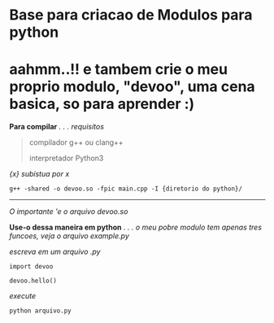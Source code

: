 # Base para criacao de Modulos para python 
#
# aahmm..!! e tambem crie o meu proprio modulo, "devoo", uma cena basica, so para aprender :)



**Para compilar**
*. . .*
*requisitos*

>	compilador g++ ou clang++
>
>	interpretador Python3

*{x} subistua por x*
```
g++ -shared -o devoo.so -fpic main.cpp -I {diretorio do python}/
```

---

*O importante 'e o arquivo devoo.so*

**Use-o dessa maneira em python**
*. . .*
*o meu pobre modulo tem apenas tres funcoes, veja o arquivo example.py*

*escreva em um arquivo .py*
```
import devoo

devoo.hello()
```

*execute*
```
python arquivo.py
```




